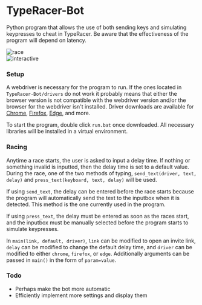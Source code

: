 # TypeRacer-Bot
Python program that allows the use of both sending keys and simulating keypresses to cheat in TypeRacer. Be aware that the effectiveness of the program will depend on latency.  

![race](https://github.com/Togohogo1/TypeRacer-Bot/blob/master/screenshots/race.png)  
![interactive](https://github.com/Togohogo1/TypeRacer-Bot/blob/master/screenshots/interactive.png)  

### Setup
A webdriver is necessary for the program to run. If the ones located in `TypeRacer-Bot/drivers` do not work it probably means that either the browser version is not compatible with the webdriver version and/or the browser for the webdriver isn't installed. Driver downloads are available for [Chrome](https://chromedriver.chromium.org/downloads), [Firefox](https://github.com/mozilla/geckodriver/releases), [Edge](https://developer.microsoft.com/en-us/microsoft-edge/tools/webdriver/), and more.

To start the program, double click `run.bat` once downloaded. All necessary libraries will be installed in a virtual environment.

### Racing
Anytime a race starts, the user is asked to input a delay time. If nothing or something invalid is inputted, then the delay time is set to a default value. During the race, one of the two methods of typing, `send_text(driver, text, delay)` and `press_text(keyboard, text, delay)` will be used.

If using `send_text`, the delay can be entered before the race starts because the program will automatically send the text to the inputbox when it is detected. This method is the one currently used in the program.

If using `press_text`, the delay must be entered as soon as the races start, and the inputbox must be manually selected before the program starts to simulate keypresses.

In `main(link, default, driver)`, `link` can be modified to open an invite link, `delay` can be modified to change the default delay time, and `driver` can be modified to either `chrome`, `firefox`, or `edge`. Additionally arguments can be passed in `main()` in the form of `param=value`.

### Todo
- Perhaps make the bot more automatic
- Efficiently implement more settings and display them
